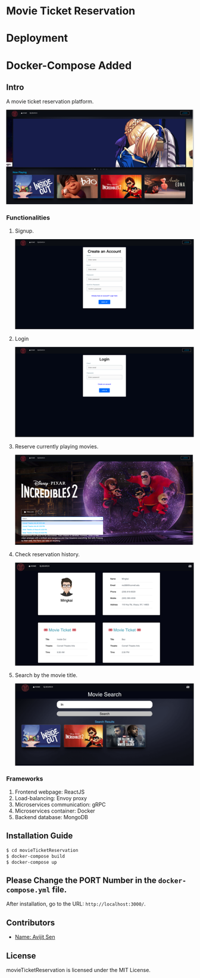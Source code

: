 # Movie Ticket Reservation
# Deployment
# Docker-Compose Added
## Intro

A movie ticket reservation platform.

![](./screenshots/homepage.png)

### Functionalities

1. Signup.
   
   ![](./screenshots/signup.png)

2. Login
   
   ![](./screenshots/login.png)

3. Reserve currently playing movies.
   
   ![](./screenshots/reserve.png)

4. Check reservation history.
   
   ![](./screenshots/Dashboard.png)

5. Search by the movie title.
   
   ![](./screenshots/Search.png)

### Frameworks

1. Frontend webpage: ReactJS
2. Load-balancing: Envoy proxy
3. Microservices communication: gRPC
4. Microservices container: Docker
5. Backend database: MongoDB

## Installation Guide

```
$ cd movieTicketReservation
$ docker-compose build
$ docker-compose up
```

## Please Change the PORT Number in the ```docker-compose.yml``` file.




After installation, go to the URL: `http://localhost:3000/`.



## Contributors

- [Name: Avijit Sen]( https://github.com/ashavijit )


## License
 
movieTicketReservation is licensed under the MIT License.

